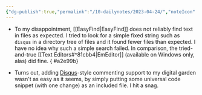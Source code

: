 ```yaml
---
{"dg-publish":true,"permalink":"/10-dailynotes/2023-04-24/","noteIcon":"2","created":"","updated":""}
---
```


- To my disappointment, [[EasyFind\|EasyFind]] does not reliably find text in files as expected. I tried to look for a simple fixed string such as `disqus` in a directory tree of files and it found fewer files than expected. I have no idea why such a simple search failed. In comparison, the tried-and-true [[Text Editors#^81cbb4\|EmEditor]] (available on Windows only, alas) did fine.
{ #a2e99b}


* Turns out, adding [Disqus](https://disqus.com/)-style commenting support to my digital garden wasn't as easy as it seems, by simply putting some universal code snippet (with one change) as an included file. I hit a snag.